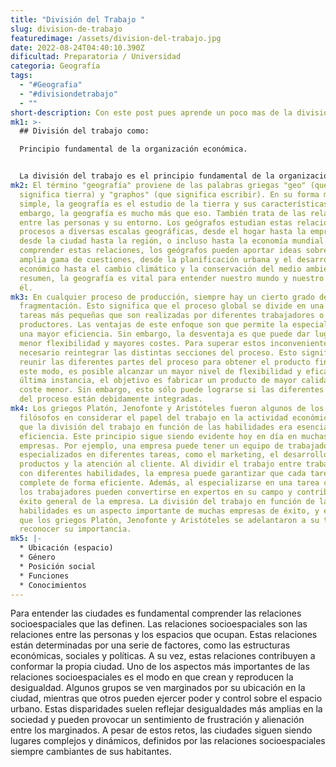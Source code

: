 ```yaml
---
title: "División del Trabajo "
slug: division-de-trabajo
featuredimage: /assets/division-del-trabajo.jpg
date: 2022-08-24T04:40:10.390Z
dificultad: Preparatoria / Universidad
categoria: Geografía
tags:
  - "#Geografia"
  - "#divisiondetrabajo"
  - ""
short-description: Con este post pues aprende un poco mas de la división de trabajo
mk1: >-
  ## División del trabajo como:

  Principio fundamental de la organización económica.


  La división del trabajo es el principio fundamental de la organización económica. Es la razón principal por la que la economía es mucho más productiva que una sola persona trabajando sola. La división del trabajo permite que los individuos se especialicen en una tarea concreta y se conviertan en expertos en esa área. Como resultado, son capaces de trabajar de forma más eficiente y producir más. La división del trabajo también conduce a una mayor competencia, lo que ayuda a reducir los costes y mejorar la calidad. En resumen, la división del trabajo es esencial para el funcionamiento de la economía y para el bienestar de la sociedad en su conjunto.
mk2: El término "geografía" proviene de las palabras griegas "geo" (que
  significa tierra) y "graphos" (que significa escribir). En su forma más
  simple, la geografía es el estudio de la tierra y sus características. Sin
  embargo, la geografía es mucho más que eso. También trata de las relaciones
  entre las personas y su entorno. Los geógrafos estudian estas relaciones y
  procesos a diversas escalas geográficas, desde el hogar hasta la empresa,
  desde la ciudad hasta la región, o incluso hasta la economía mundial. Al
  comprender estas relaciones, los geógrafos pueden aportar ideas sobre una
  amplia gama de cuestiones, desde la planificación urbana y el desarrollo
  económico hasta el cambio climático y la conservación del medio ambiente. En
  resumen, la geografía es vital para entender nuestro mundo y nuestro lugar en
  él.
mk3: En cualquier proceso de producción, siempre hay un cierto grado de
  fragmentación. Esto significa que el proceso global se divide en una serie de
  tareas más pequeñas que son realizadas por diferentes trabajadores o
  productores. Las ventajas de este enfoque son que permite la especialización y
  una mayor eficiencia. Sin embargo, la desventaja es que puede dar lugar a una
  menor flexibilidad y mayores costes. Para superar estos inconvenientes, es
  necesario reintegrar las distintas secciones del proceso. Esto significa
  reunir las diferentes partes del proceso para obtener el producto final. De
  este modo, es posible alcanzar un mayor nivel de flexibilidad y eficacia. En
  última instancia, el objetivo es fabricar un producto de mayor calidad a un
  coste menor. Sin embargo, esto sólo puede lograrse si las diferentes partes
  del proceso están debidamente integradas.
mk4: Los griegos Platón, Jenofonte y Aristóteles fueron algunos de los primeros
  filósofos en considerar el papel del trabajo en la actividad económica. Creían
  que la división del trabajo en función de las habilidades era esencial para la
  eficiencia. Este principio sigue siendo evidente hoy en día en muchas
  empresas. Por ejemplo, una empresa puede tener un equipo de trabajadores
  especializados en diferentes tareas, como el marketing, el desarrollo de
  productos y la atención al cliente. Al dividir el trabajo entre trabajadores
  con diferentes habilidades, la empresa puede garantizar que cada tarea se
  complete de forma eficiente. Además, al especializarse en una tarea concreta,
  los trabajadores pueden convertirse en expertos en su campo y contribuir al
  éxito general de la empresa. La división del trabajo en función de las
  habilidades es un aspecto importante de muchas empresas de éxito, y está claro
  que los griegos Platón, Jenofonte y Aristóteles se adelantaron a su tiempo al
  reconocer su importancia.
mk5: |-
  * Ubicación (espacio)
  * Género
  * Posición social
  * Funciones
  * Conocimientos
---
```

Para entender las ciudades es fundamental comprender las relaciones socioespaciales que las definen. Las relaciones socioespaciales son las relaciones entre las personas y los espacios que ocupan. Estas relaciones están determinadas por una serie de factores, como las estructuras económicas, sociales y políticas. A su vez, estas relaciones contribuyen a conformar la propia ciudad. Uno de los aspectos más importantes de las relaciones socioespaciales es el modo en que crean y reproducen la desigualdad. Algunos grupos se ven marginados por su ubicación en la ciudad, mientras que otros pueden ejercer poder y control sobre el espacio urbano. Estas disparidades suelen reflejar desigualdades más amplias en la sociedad y pueden provocar un sentimiento de frustración y alienación entre los marginados. A pesar de estos retos, las ciudades siguen siendo lugares complejos y dinámicos, definidos por las relaciones socioespaciales siempre cambiantes de sus habitantes.